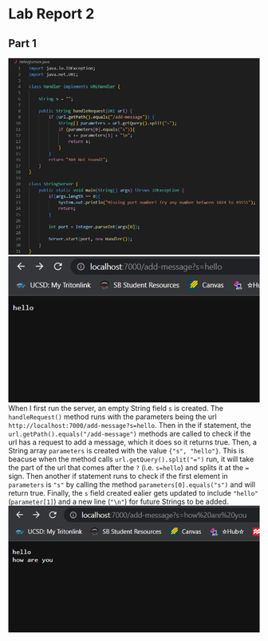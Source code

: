 # **Lab Report 2**
## Part 1
![Image](lr2_p1.png)
![Image](lr2_p1.2.png) 
When I first run the server, an empty String field `s` is created. The `handleRequest()` method runs with the parameters being the url `http://localhost:7000/add-message?s=hello`. Then in the if statement, the `url.getPath().equals("/add-message")` methods are called to check if the url has a request to add a message, which it does so it returns true. Then, a String array `parameters` is created with the value `{"s", "hello"}`. This is beacuse when the method calls `url.getQuery().split("=")` run, it will take the part of the url that comes after the `?` (i.e. `s=hello`) and splits it at the `=` sign. Then another if statement runs to check if the first element in `parameters` is `"s"` by calling the method `parameters[0].equals("s")` and will return true. Finally, the `s` field created ealier gets updated to include `"hello"` (`parameter[1]`) and a new line (`"\n"`) for future Strings to be added.
![Image](lr2_p1.3.png)
